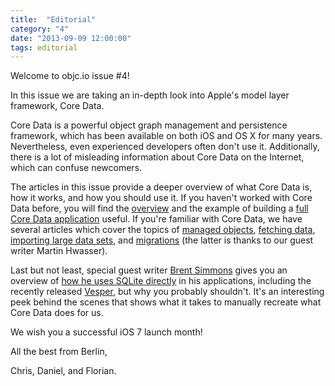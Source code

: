 ```yaml
---
title:  "Editorial"
category: "4"
date: "2013-09-09 12:00:00"
tags: editorial
---
```


[100]:/issue-4/importing-large-data-sets-into-core-data.html
[200]:/issue-4/core-data-models-and-model-objects.html
[300]:/issue-4/core-data-overview.html
[400]:/issue-4/full-core-data-application.html
[500]:/issue-4/SQLite-instead-of-core-data.html
[600]:/issue-4/core-data-fetch-requests.html
[700]:/issue-4/core-data-migration.html


Welcome to objc.io issue #4!

In this issue we are taking an in-depth look into Apple's model layer framework, Core Data.

Core Data is a powerful object graph management and persistence framework, which has been available on both iOS and OS X for many years. Nevertheless, even experienced developers often don't use it. Additionally, there is a lot of misleading information about Core Data on the Internet, which can confuse newcomers.

The articles in this issue provide a deeper overview of what Core Data is, how it works, and how you should use it. If you haven't worked with Core Data before, you will find the [overview][300] and the example of building a [full Core Data application][400] useful. If you're familiar with Core Data, we have several articles which cover the topics of [managed objects][200], [fetching data][600], [importing large data sets][100], and [migrations][700] (the latter is thanks to our guest writer Martin Hwasser).

Last but not least, special guest writer [Brent Simmons](http://inessential.com) gives you an overview of [how he uses SQLite directly][500] in his applications, including the recently released [Vesper](http://vesperapp.co), but why you probably shouldn't. It's an interesting peek behind the scenes that shows what it takes to manually recreate what Core Data does for us.  

We wish you a successful iOS 7 launch month!

All the best from Berlin,

Chris, Daniel, and Florian.
